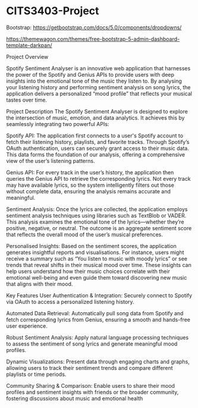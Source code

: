 # CITS3403-Project

Bootstrap: https://getbootstrap.com/docs/5.0/components/dropdowns/

https://themewagon.com/themes/free-bootstrap-5-admin-dashboard-template-darkpan/

Project Overview

Spotify Sentiment Analyser is an innovative web application that harnesses the power of the Spotify and Genius APIs to provide users with deep insights into the emotional tone of the music they listen to. By analysing your listening history and performing sentiment analysis on song lyrics, the application delivers a personalized “mood profile” that reflects your musical tastes over time.

Project Description
The Spotify Sentiment Analyser is designed to explore the intersection of music, emotion, and data analytics. It achieves this by seamlessly integrating two powerful APIs:

Spotify API:
The application first connects to a user's Spotify account to fetch their listening history, playlists, and favorite tracks. Through Spotify’s OAuth authentication, users can securely grant access to their music data. This data forms the foundation of our analysis, offering a comprehensive view of the user’s listening patterns.

Genius API:
For every track in the user’s history, the application then queries the Genius API to retrieve the corresponding lyrics. Not every track may have available lyrics, so the system intelligently filters out those without complete data, ensuring the analysis remains accurate and meaningful.

Sentiment Analysis:
Once the lyrics are collected, the application employs sentiment analysis techniques using libraries such as TextBlob or VADER. This analysis examines the emotional tone of the lyrics—whether they’re positive, negative, or neutral. The outcome is an aggregate sentiment score that reflects the overall mood of the user’s musical preferences.

Personalised Insights:
Based on the sentiment scores, the application generates insightful reports and visualisations. For instance, users might receive a summary such as “You listen to music with moody lyrics” or see trends that reveal shifts in their musical mood over time. These insights can help users understand how their music choices correlate with their emotional well-being and even guide them toward discovering new music that aligns with their mood.

Key Features
User Authentication & Integration:
Securely connect to Spotify via OAuth to access a personalized listening history.

Automated Data Retrieval:
Automatically pull song data from Spotify and fetch corresponding lyrics from Genius, ensuring a smooth and hands-free user experience.

Robust Sentiment Analysis:
Apply natural language processing techniques to assess the sentiment of song lyrics and generate meaningful mood profiles.

Dynamic Visualizations:
Present data through engaging charts and graphs, allowing users to track their sentiment trends and compare different playlists or time periods.

Community Sharing & Comparison:
Enable users to share their mood profiles and sentiment insights with friends or the broader community, fostering discussions about music and emotional health